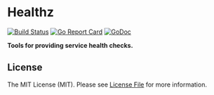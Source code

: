 # Healthz

[![Build Status](https://img.shields.io/travis/goph/healthz.svg?style=flat-square)](https://travis-ci.org/goph/healthz)
[![Go Report Card](https://goreportcard.com/badge/github.com/goph/healthz?style=flat-square)](https://goreportcard.com/report/github.com/goph/healthz)
[![GoDoc](http://img.shields.io/badge/godoc-reference-5272B4.svg?style=flat-square)](https://godoc.org/github.com/goph/healthz)

**Tools for providing service health checks.**


## License

The MIT License (MIT). Please see [License File](LICENSE) for more information.
